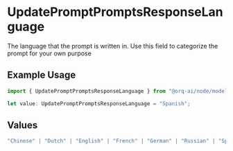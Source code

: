# UpdatePromptPromptsResponseLanguage

The language that the prompt is written in. Use this field to categorize the prompt for your own purpose

## Example Usage

```typescript
import { UpdatePromptPromptsResponseLanguage } from "@orq-ai/node/models/operations";

let value: UpdatePromptPromptsResponseLanguage = "Spanish";
```

## Values

```typescript
"Chinese" | "Dutch" | "English" | "French" | "German" | "Russian" | "Spanish"
```